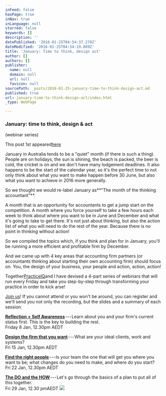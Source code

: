 ```yaml
---
inFeed: false
hasPage: true
inNav: true
inLanguage: null
starred: false
keywords: []
description: ''
datePublished: '2016-01-25T04:54:37.278Z'
dateModified: '2016-01-25T04:54:19.889Z'
title: 'January: Time to think, design act'
author: []
authors: []
publisher:
  name: null
  domain: null
  url: null
  favicon: null
sourcePath: _posts/2016-01-25-january-time-to-think-design-act.md
published: true
url: january-time-to-think-design-act/index.html
_type: WebPage

---
```

### January: time to think, design & act

(webinar series)

This post 1st appeared[here][0]

January in Australia tends to be a "quiet" month (if there is such a thing). People are on holidays, the sun is shining, the beach is packed, the beer is cold, the cricket is on and we don't have many lodgement deadlines. It also happens to be the start of the calendar year, so it's the perfect time to not only think about what you want to make happen before 30 June, but also what you want to achieve in 2016 more generally.

So we thought we would re-label January as**"The month of the thinking accountant"**.

A month that is an opportunity for accountants to get a jump start on the competition. A month where you force yourself to take a few hours each week to think about where you want to be in June and December and what it's going to take to get there. It's not just about thinking, but also the action list of what you will need to do the rest of the year. Because there is no point in thinking without action!

So we compiled the topics which, if you think and plan for in January, you'll be running a more efficient and profitable firm by December.

And we came up with 4 key areas that accounting firm partners (or accountants thinking about starting their own accounting firm) should focus on. You, the design of your business, your people and action, action, action!

Together[PracticeIQ][1]and I have devised a 4-part series of webinars that will run every Friday and take you step-by-step through transforming your practice in order to kick arse!

[Join us][2]! If you cannot attend or you won't be around, you can register and we'll send you not only the recording, but the slides and a summary of each session.

[**Reflection + Self Awareness**][3] --- Learn about you and your firm's current status first. This is the key to building the rest.  
Friday 8 Jan, 12.30pm AEDT

[**Design the firm that you want**][4] --- What are your ideal clients, work and systems?  
Fri 15 Jan, 12.30pm AEDT

[**Find the right people**][5] --- Is your team the one that will get you where you want to be; what changes do you need to make, and where do you start?  
Fri 22 Jan, 12.30pm AEDT

[**The DO and the HOW**][6] --- Let's go through the basics of a plan to put all of this together.  
Fri 29 Jan, 12.30 pmAEDT
![](https://the-grid-user-content.s3-us-west-2.amazonaws.com/b31f6078-d128-4247-a0f0-758795e75a36.png)

[0]: https://karbonhq.com/blog/2015/12/15/january-time-to-think-design-act/
[1]: https://medium.com/u/47c20596f924
[2]: http://practiceiq.io/events/?type=gtw&id=2259590224806998530
[3]: https://karbonhq.com/events/?type=gtw&id=2259590224806998530
[4]: http://practiceiq.io/events/?type=gtw&id=1806445199116840706
[5]: https://karbonhq.com/events/?type=gtw&id=5874115953864910338
[6]: https://karbonhq.com/events/?type=gtw&id=6971085510757536002